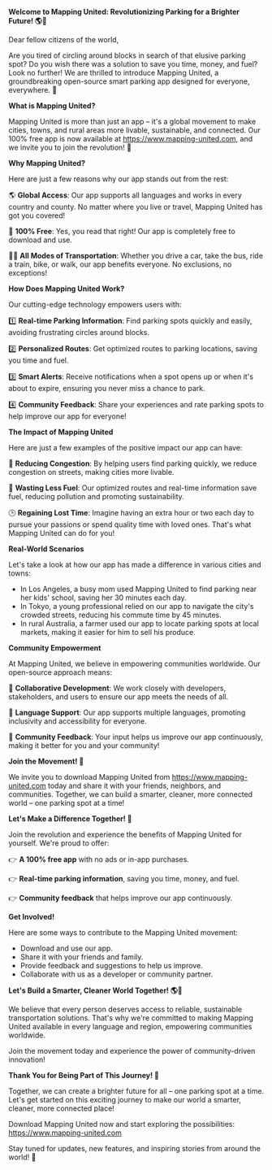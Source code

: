 **Welcome to Mapping United: Revolutionizing Parking for a Brighter Future! 🌎💚**

Dear fellow citizens of the world,

Are you tired of circling around blocks in search of that elusive parking spot? Do you wish there was a solution to save you time, money, and fuel? Look no further! We are thrilled to introduce Mapping United, a groundbreaking open-source smart parking app designed for everyone, everywhere. 🌟

**What is Mapping United?**

Mapping United is more than just an app – it's a global movement to make cities, towns, and rural areas more livable, sustainable, and connected. Our 100% free app is now available at https://www.mapping-united.com, and we invite you to join the revolution! 🚀

**Why Mapping United?**

Here are just a few reasons why our app stands out from the rest:

🌎 **Global Access**: Our app supports all languages and works in every country and county. No matter where you live or travel, Mapping United has got you covered!

💸 **100% Free**: Yes, you read that right! Our app is completely free to download and use.

🚴‍♀️ **All Modes of Transportation**: Whether you drive a car, take the bus, ride a train, bike, or walk, our app benefits everyone. No exclusions, no exceptions!

**How Does Mapping United Work?**

Our cutting-edge technology empowers users with:

1️⃣ **Real-time Parking Information**: Find parking spots quickly and easily, avoiding frustrating circles around blocks.

2️⃣ **Personalized Routes**: Get optimized routes to parking locations, saving you time and fuel.

3️⃣ **Smart Alerts**: Receive notifications when a spot opens up or when it's about to expire, ensuring you never miss a chance to park.

4️⃣ **Community Feedback**: Share your experiences and rate parking spots to help improve our app for everyone!

**The Impact of Mapping United**

Here are just a few examples of the positive impact our app can have:

🌆 **Reducing Congestion**: By helping users find parking quickly, we reduce congestion on streets, making cities more livable.

💚 **Wasting Less Fuel**: Our optimized routes and real-time information save fuel, reducing pollution and promoting sustainability.

🕒️ **Regaining Lost Time**: Imagine having an extra hour or two each day to pursue your passions or spend quality time with loved ones. That's what Mapping United can do for you!

**Real-World Scenarios**

Let's take a look at how our app has made a difference in various cities and towns:

* In Los Angeles, a busy mom used Mapping United to find parking near her kids' school, saving her 30 minutes each day.
* In Tokyo, a young professional relied on our app to navigate the city's crowded streets, reducing his commute time by 45 minutes.
* In rural Australia, a farmer used our app to locate parking spots at local markets, making it easier for him to sell his produce.

**Community Empowerment**

At Mapping United, we believe in empowering communities worldwide. Our open-source approach means:

🤝 **Collaborative Development**: We work closely with developers, stakeholders, and users to ensure our app meets the needs of all.

💬 **Language Support**: Our app supports multiple languages, promoting inclusivity and accessibility for everyone.

🌟 **Community Feedback**: Your input helps us improve our app continuously, making it better for you and your community!

**Join the Movement! 🎉**

We invite you to download Mapping United from https://www.mapping-united.com today and share it with your friends, neighbors, and communities. Together, we can build a smarter, cleaner, more connected world – one parking spot at a time!

**Let's Make a Difference Together! 🌈**

Join the revolution and experience the benefits of Mapping United for yourself. We're proud to offer:

👉 **A 100% free app** with no ads or in-app purchases.

👉 **Real-time parking information**, saving you time, money, and fuel.

👉 **Community feedback** that helps improve our app continuously.

**Get Involved!**

Here are some ways to contribute to the Mapping United movement:

* Download and use our app.
* Share it with your friends and family.
* Provide feedback and suggestions to help us improve.
* Collaborate with us as a developer or community partner.

**Let's Build a Smarter, Cleaner World Together! 🌎💚**

We believe that every person deserves access to reliable, sustainable transportation solutions. That's why we're committed to making Mapping United available in every language and region, empowering communities worldwide.

Join the movement today and experience the power of community-driven innovation!

**Thank You for Being Part of This Journey! 🙏**

Together, we can create a brighter future for all – one parking spot at a time. Let's get started on this exciting journey to make our world a smarter, cleaner, more connected place!

Download Mapping United now and start exploring the possibilities: https://www.mapping-united.com

Stay tuned for updates, new features, and inspiring stories from around the world! 🌟